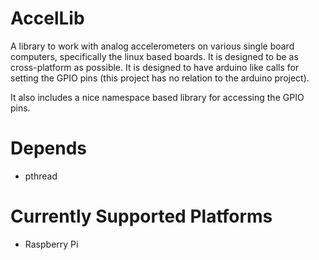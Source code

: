 # AccelLib
A library to work with analog accelerometers on various single board
computers, specifically the linux based boards. It is designed to be as
cross-platform as possible. It is designed to have arduino like calls for
setting the GPIO pins (this project has no relation to the arduino project).

It also includes a nice namespace based library for accessing the GPIO pins.

# Depends
* pthread

# Currently Supported Platforms
* Raspberry Pi 
